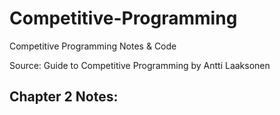 # Competitive-Programming
Competitive Programming Notes &amp; Code

Source: Guide to Competitive Programming by Antti Laaksonen

## Chapter 2 Notes: 
